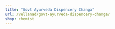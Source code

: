 ```yaml
---
title: "Govt Ayurveda Dispencery Changa"
url: /vellanad/govt-ayurveda-dispencery-changa/
shop: chemist
---
```


